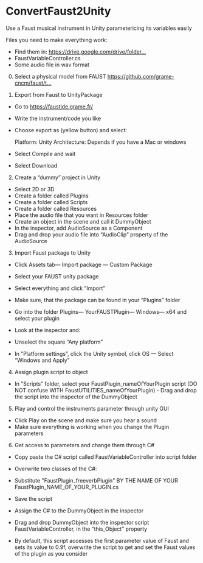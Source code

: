 # ConvertFaust2Unity
Use a Faust musical instrument in Unity parametericing its variables easily 

Files you need to make everything work: 

 - Find them in: https://drive.google.com/drive/folder...​
  - FaustVariableController.cs
  - Some audio file in wav format

0. Select a physical model from FAUST
https://github.com/grame-cncm/faust/t...​

1. Export from Faust to UnityPackage
- Go to https://faustide.grame.fr/​
- Write the instrument/code you like
- Choose export as (yellow button) and select:

  Platform: Unity
  Architecture: Depends if you have a Mac or windows

- Select Compile and wait
- Select Download

2. Create a “dummy” project in Unity

 - Select 2D or 3D
 - Create a folder called Plugins
 - Create a folder called Scripts
 - Create a folder called Resources
 - Place the audio file that you want in Resources folder
 - Create an object in the scene and call it DummyObject
 - In the inspector, add AudioSource as a Component
 - Drag and drop your audio file into “AudioClip” property of the AudioSource

3. Import Faust package to Unity
 - Click Assets tab— Import package — Custom Package
 - Select your FAUST unity package
 - Select everything and click “Import”
 - Make sure, that the package can be found in your “Plugins” folder
 - Go into the folder Plugins— YourFAUSTPlugin— Windows— x64 and select your plugin

 - Look at the inspector and:
  
  - Unselect the square “Any platform”
  - In ”Platform settings”, click the Unity symbol, click OS — Select “Windows and Apply”

4. Assign plugin script to object
 - In ”Scripts” folder, select your FaustPlugin_nameOfYourPlugin script
   (DO NOT confuse WITH FaustUTILITIES_nameOfYourPlugin) - Drag and drop the script into the inspector of the DummyObject

5. Play and control the instruments parameter through unity GUI
 - Click Play on the scene and make sure you hear a sound
 - Make sure everything is working when you change the Plugin parameters

6. Get access to parameters and change them through C#
 - Copy paste the C# script called FaustVariableController into script folder

 - Overwrite two classes of the C#:
  -  Substitute "FaustPlugin_freeverbPlugin" BY THE NAME OF YOUR 
   FaustPlugin_NAME_OF_YOUR_PLUGIN.cs
  - Save the script

 - Assign the C# to the DummyObject in the inspector

 - Drag and drop DummyObject into the inspector script FaustVariableController, in the “this_Object” property
  - By default, this script accesses the first parameter value of Faust and sets its value to 0.9f,
   overwrite the script to get and set the Faust values of the plugin as you consider
